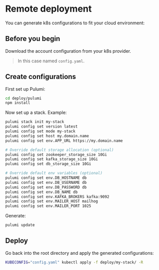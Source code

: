 # Remote deployment

You can generate k8s configurations to fit your cloud environment:

## Before you begin

Download the account configuration from your k8s provider.

> In this case named `config.yaml`.

## Create configurations

First set up Pulumi:

```bash
cd deploy/pulumi
npm install
```

Now set up a stack. Example:

```bash
pulumi stack init my-stack
pulumi config set version latest
pulumi config set mode my-stack
pulumi config set host my.domain.name
pulumi config set env.APP_URL https://my.domain.name

# Override default storage allocation (optional)
pulumi config set zookeeper_storage_size 10Gi
pulumi config set kafka_storage_size 10Gi
pulumi config set db_storage_size 10Gi

# Override default env variables (optional)
pulumi config set env.DB_HOSTNAME db
pulumi config set env.DB_USERNAME db
pulumi config set env.DB_PASSWORD db
pulumi config set env.DB_NAME db
pulumi config set env.KAFKA_BROKERS kafka:9092
pulumi config set env.MAILER_HOST mailhog
pulumi config set env.MAILER_PORT 1025
```

Generate:

```bash
pulumi update
```

## Deploy

Go back into the root directory and apply the generated configurations:

```bash
KUBECONFIG="config.yaml" kubectl apply -f deploy/my-stack/ -R
```

